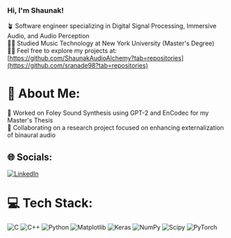 ### Hi, I'm Shaunak!

🪴 Software engineer specializing in Digital Signal Processing, Immersive Audio, and Audio Perception <br> 👨‍🎓 Studied Music Technology at New York University (Master's Degree)<br>👨‍💻 Feel free to explore my projects at: [https://github.com/ShaunakAudioAlchemy?tab=repositories](https://github.com/sranade98?tab=repositories)

# 💫 About Me:
🔭 Worked on Foley Sound Synthesis using GPT-2 and EnCodec for my Master's Thesis <br>👯 Collaborating on a research project focused on enhancing externalization of binaural audio


## 🌐 Socials:
[![LinkedIn](https://img.shields.io/badge/LinkedIn-%230077B5.svg?logo=linkedin&logoColor=white)](https://linkedin.com/in/sranade98) 

# 💻 Tech Stack:
![C](https://img.shields.io/badge/c-%2300599C.svg?style=flat&logo=c&logoColor=white) ![C++](https://img.shields.io/badge/c++-%2300599C.svg?style=flat&logo=c%2B%2B&logoColor=white) ![Python](https://img.shields.io/badge/python-3670A0?style=flat&logo=python&logoColor=ffdd54) ![Matplotlib](https://img.shields.io/badge/Matplotlib-%23ffffff.svg?style=flat&logo=Matplotlib&logoColor=black) ![Keras](https://img.shields.io/badge/Keras-%23D00000.svg?style=flat&logo=Keras&logoColor=white) ![NumPy](https://img.shields.io/badge/numpy-%23013243.svg?style=flat&logo=numpy&logoColor=white) ![Scipy](https://img.shields.io/badge/SciPy-%230C55A5.svg?style=flat&logo=scipy&logoColor=%white) ![PyTorch](https://img.shields.io/badge/PyTorch-%23EE4C2C.svg?style=flat&logo=PyTorch&logoColor=white) 


<!-- Proudly created with GPRM ( https://gprm.itsvg.in ) -->




